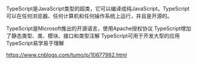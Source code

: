 TypeScript是JavaScript类型的超类，它可以编译成纯JavaScript。TypeScript可以在任何浏览器、任何计算机和任何操作系统上运行，并且是开源的。

TypeScript是Microsoft推出的开源语言，使用Apache授权协议
TypeScript增加了静态类型、类、模块、接口和类型注解
TypeScript可用于开发大型的应用
TypeScript易学易于理解



https://www.cnblogs.com/tumo/p/10677982.html